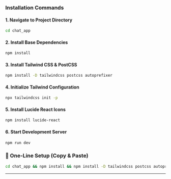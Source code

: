 ### Installation Commands

#### 1. Navigate to Project Directory
```bash
cd chat_app
```

#### 2. Install Base Dependencies
```bash
npm install
```

#### 3. Install Tailwind CSS & PostCSS
```bash
npm install -D tailwindcss postcss autoprefixer
```

#### 4. Initialize Tailwind Configuration
```bash
npx tailwindcss init -p
```

#### 5. Install Lucide React Icons
```bash
npm install lucide-react
```

#### 6. Start Development Server
```bash
npm run dev
```

### 🎯 One-Line Setup (Copy & Paste)
```bash
cd chat_app && npm install && npm install -D tailwindcss postcss autoprefixer && npx tailwindcss init -p && npm install lucide-react && npm run dev
```

---
